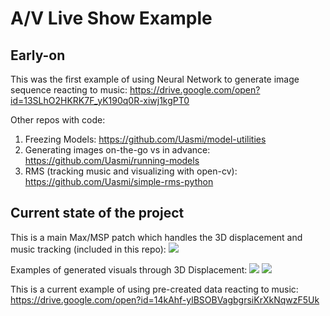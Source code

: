 # A/V Live Show Example


## Early-on
This was the first example of using Neural Network to generate image sequence reacting to music:
https://drive.google.com/open?id=13SLhO2HKRK7F_yK190q0R-xiwj1kgPT0

Other repos with code:
1. Freezing Models: https://github.com/Uasmi/model-utilities
2. Generating images on-the-go vs in advance: https://github.com/Uasmi/running-models
2. RMS (tracking music and visualizing with open-cv): https://github.com/Uasmi/simple-rms-python

## Current state of the project
This is a main Max/MSP patch which handles the 3D displacement and music tracking (included in this repo):
![](https://githubpics.blob.core.windows.net/av-live/patch.png)

Examples of generated visuals through 3D Displacement:
![](https://githubpics.blob.core.windows.net/av-live/example1.png)
![](https://githubpics.blob.core.windows.net/av-live/example2.png)

This is a current example of using pre-created data reacting to music:
https://drive.google.com/open?id=14kAhf-ylBSOBVagbgrsiKrXkNqwzF5Uk
